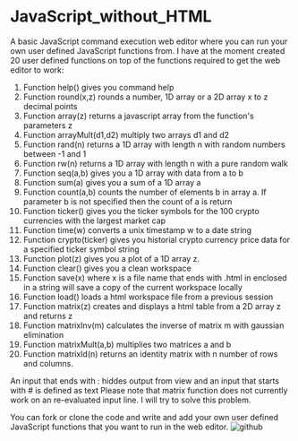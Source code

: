 # JavaScript_without_HTML
A basic JavaScript command execution web editor where you can run your own user defined JavaScript functions from. I have at the moment created 20 user defined functions on top of the functions required to get the web editor to work: 

1) Function help() gives you command help
2) Function round(x,z) rounds a number, 1D array or a 2D array x to z decimal points
3) Function array(z) returns a javascript array from the function's parameters z
4) Function arrayMult(d1,d2) multiply two arrays d1 and d2
5) Function rand(n) returns a 1D array with length n with random numbers between -1 and 1
6) Function rw(n) returns a 1D array with length n with a pure random walk
7) Function seq(a,b) gives you a 1D array with data from a to b
8) Function sum(a) gives you a sum of a 1D array a
9) Function count(a,b) counts the number of elements b in array a. If parameter b is not specified then the count of a is return
10) Function ticker() gives you the ticker symbols for the 100 crypto currencies with the largest market cap
11) Function time(w) converts a unix timestamp w to a date string
12) Function crypto(ticker) gives you historial crypto currency price data for a specified ticker symbol string
13) Function plot(z) gives you a plot of a 1D array z.
14) Function clear() gives you a clean workspace
15) Function save(x) where x is a file name that ends with .html in enclosed in a string will save a copy of the current workspace locally
16) Function load() loads a html workspace file from a previous session
17) Function matrix(z) creates and displays a html table from a 2D array z and returns z
18) Function matrixInv(m) calculates the inverse of matrix m with gaussian elimination
19) Function matrixMult(a,b) multiplies two matrices a and b
20) Function matrixId(n) returns an identity matrix with n number of rows and columns.

An input that ends with : hiddes output from view and an input that starts with # is defined as text
Please note that matrix function does not currently work on an re-evaluated input line. I will try to solve this problem.  

You can fork or clone the code and write and add your own user defined JavaScript functions that you want to run in the web editor.
![github](https://user-images.githubusercontent.com/48676920/65815971-73a66580-e1f6-11e9-8814-0c2babd9706b.JPG)

